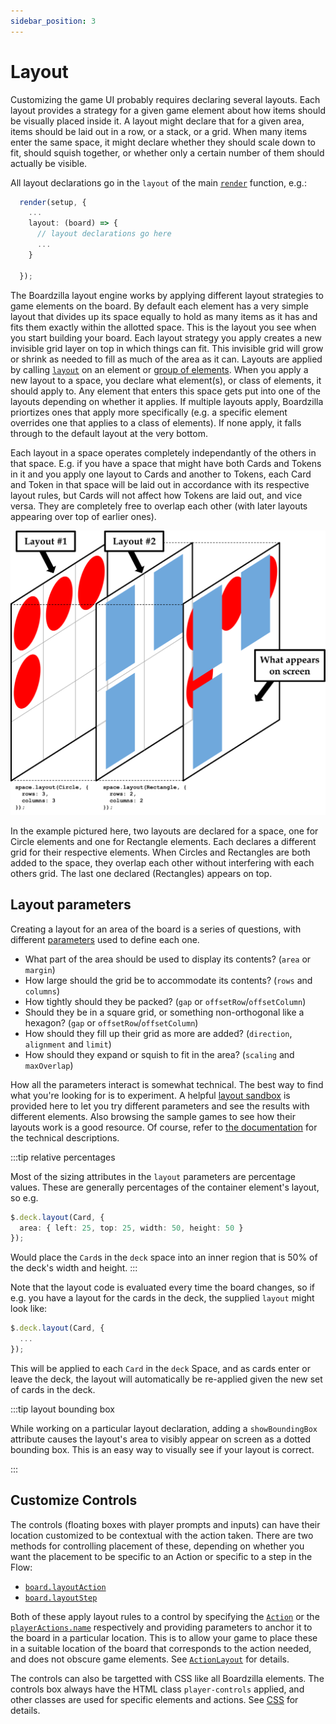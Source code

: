 ```yaml
---
sidebar_position: 3
---
```

# Layout

Customizing the game UI probably requires declaring several layouts. Each layout
provides a strategy for a given game element about how items should be visually
placed inside it. A layout might declare that for a given area, items should be
laid out in a row, or a stack, or a grid. When many items enter the same space,
it might declare whether they should scale down to fit, should squish together,
or whether only a certain number of them should actually be visible.

All layout declarations go in the `layout` of the main
[`render`](../api/modules#render) function, e.g.:

```ts
  render(setup, {
    ...
    layout: (board) => {
      // layout declarations go here
      ...
    }

  });
```

The Boardzilla layout engine works by applying different layout strategies to
game elements on the board. By default each element has a very simple layout
that divides up its space equally to hold as many items as it has and fits them
exactly within the allotted space. This is the layout you see when you start
building your board. Each layout strategy you apply creates a new invisible grid
layer on top in which things can fit. This invisible grid will grow or shrink as
needed to fill as much of the area as it can. Layouts are applied by calling
[`layout`](../api/classes/GameElement#layout) on an element or [group of
elements](../api/classes/ElementCollection#layout). When you apply a new layout
to a space, you declare what element(s), or class of elements, it should apply
to. Any element that enters this space gets put into one of the layouts
depending on whether it applies. If multiple layouts apply, Boardzilla
priortizes ones that apply more specifically (e.g. a specific element overrides
one that applies to a class of elements). If none apply, it falls through to the
default layout at the very bottom.

Each layout in a space operates completely independantly of the others in that
space. E.g. if you have a space that might have both Cards and Tokens in it and
you apply one layout to Cards and another to Tokens, each Card and Token in that
space will be laid out in accordance with its respective layout rules, but Cards
will not affect how Tokens are laid out, and vice versa. They are completely
free to overlap each other (with later layouts appearing over top of earlier
ones).

<div style="textAlign: center"><img src="/img/layouts.svg"/></div>

In the example pictured here, two layouts are declared for a space, one for
Circle elements and one for Rectangle elements. Each declares a different grid
for their respective elements. When Circles and Rectangles are both added to the
space, they overlap each other without interfering with each others grid. The
last one declared (Rectangles) appears on top.

## Layout parameters

Creating a layout for an area of the board is a series of questions, with
different [parameters](../api/modules#layoutattributes) used to define each one.

* What part of the area should be used to display its contents? (`area` or
  `margin`)
* How large should the grid be to accommodate its contents? (`rows` and
  `columns`)
* How tightly should they be packed? (`gap` or `offsetRow`/`offsetColumn`)
* Should they be in a square grid, or something non-orthogonal like a hexagon? (`gap`
  or `offsetRow`/`offsetColumn`)
* How should they fill up their grid as more are added? (`direction`,
  `alignment` and `limit`)
* How should they expand or squish to fit in the area? (`scaling` and `maxOverlap`)

How all the parameters interact is somewhat technical. The best way to find what
you're looking for is to experiment. A helpful [layout sandbox](layout-sandbox) is provided here
to let you try different parameters and see the results with different
elements. Also browsing the sample games to see how their layouts work is a good
resource. Of course, refer to [the
documentation](../api/modules#layoutattributes) for the technical descriptions.

:::tip relative percentages

Most of the sizing attributes in the `layout` parameters are percentage
values. These are generally percentages of the container element's layout, so e.g.

```ts
$.deck.layout(Card, {
  area: { left: 25, top: 25, width: 50, height: 50 }
});
```

Would place the `Card`s in the `deck` space into an inner region that is 50% of
the deck's width and height.
:::

Note that the layout code is evaluated every time the board changes, so if
e.g. you have a layout for the cards in the deck, the supplied `layout` might
look like:

```ts
$.deck.layout(Card, {
  ...
});
```

This will be applied to each `Card` in the `deck` Space, and as cards enter or
leave the deck, the layout will automatically be re-applied given the new set of
cards in the deck.

:::tip layout bounding box

While working on a particular layout declaration, adding a `showBoundingBox`
attribute causes the layout's area to visibly appear on screen as a dotted
bounding box. This is an easy way to visually see if your layout is correct.

:::

## Customize Controls

The controls (floating boxes with player prompts and inputs) can have their
location customized to be contextual with the action taken. There are two
methods for controlling placement of these, depending on whether you want the
placement to be specific to an Action or specific to a step in the Flow:
- [`board.layoutAction`](../api/classes/Board#layoutaction)
- [`board.layoutStep`](../api/classes/Board#layoutstep)

Both of these apply layout rules to a control by specifying the
[`Action`](../game/actions) or the
[`playerActions.name`](../game/flow#player-actions) respectively and providing
parameters to anchor it to the board in a particular location. This is to allow
your game to place these in a suitable location of the board that corresponds to
the action needed, and does not obscure game elements. See
[`ActionLayout`](../api/modules#actionlayout) for details.

The controls can also be targetted with CSS like all Boardzilla elements. The
controls box always have the HTML class `player-controls` applied, and other
classes are used for specific elements and actions. See [CSS](css) for details.
